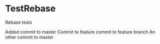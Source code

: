 TestRebase
==========

Rebase tests

Added commit to master
Commit to feature
commit to feature branch
An other commit to master

